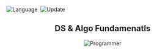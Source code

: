 ![Language](https://img.shields.io/badge/Language-Python_3-important)&nbsp;
![Update](https://img.shields.io/badge/Last%20Update-September%2013,%202022-brightgreen)&nbsp;

<div align='center'>

<h2> DS & Algo Fundamenatls </h2>

![Programmer](https://github.com/sadanandpai/dsa-interview-challenges/blob/main/programmer.svg)
</div>